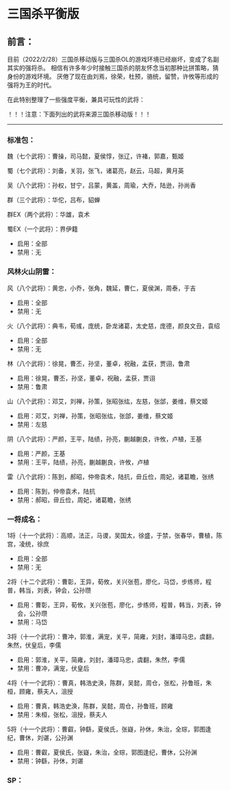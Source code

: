 # 三国杀平衡版

## 前言：
目前（2022/2/28）三国杀移动版与三国杀OL的游戏环境已经崩坏，变成了名副其实的强将杀。
相信有许多年少时接触三国杀的朋友怀念当初那种比拼策略，猜身份的游戏环境。
厌倦了现在由刘焉，徐荣，杜预，骆统，留赞，许攸等形成的强将为王的时代。

在此特别整理了一些强度平衡，兼具可玩性的武将：

！！！注意：下面列出的武将来源三国杀移动版！！！

---

### 标准包：

魏（七个武将）：曹操，司马懿，夏侯惇，张辽，许褚，郭嘉，甄姬

蜀（七个武将）：刘备，关羽，张飞，诸葛亮，赵云，马超，黄月英

吴（八个武将）：孙权，甘宁，吕蒙，黄盖，周瑜，大乔，陆逊，孙尚香

群（三个武将）：华佗，吕布，貂蝉

群EX（两个武将）：华雄，袁术

蜀EX（一个武将）：界伊籍

- 启用：全部
- 禁用：无

### 风林火山阴雷：

风（八个武将）：黄忠，小乔，张角，魏延，曹仁，夏侯渊，周泰，于吉

- 启用：全部
- 禁用：无

火（八个武将）：典韦，荀彧，庞统，卧龙诸葛，太史慈，庞德，颜良文丑，袁绍

- 启用：全部
- 禁用：无

林（八个武将）：徐晃，曹丕，孙坚，董卓，祝融，孟获，贾诩，鲁肃

- 启用：徐晃，曹丕，孙坚，董卓，祝融，孟获，贾诩
- 禁用：鲁肃

山（八个武将）：邓艾，刘禅，孙策，张昭张纮，左慈，张郃，姜维，蔡文姬

- 启用：邓艾，刘禅，孙策，张昭张纮，张郃，姜维，蔡文姬
- 禁用：左慈

阴（八个武将）：严颜，王平，陆绩，孙亮，蒯越蒯良，许攸，卢植，王基

- 启用：严颜，王基
- 禁用：王平，陆绩，孙亮，蒯越蒯良，许攸，卢植

雷（八个武将）：陈到，郝昭，仲帝袁术，陆抗，毌丘俭，周妃，诸葛瞻，张绣

- 启用：陈到，仲帝袁术，陆抗
- 禁用：郝昭，毌丘俭，周妃，诸葛瞻，张绣

### 一将成名：

1将（十一个武将）：高顺，法正，马谡，吴国太，徐盛，于禁，张春华，曹植，陈宫，凌统，徐庶

- 启用：全部
- 禁用：无

2将（十二个武将）：曹彰，王异，荀攸，关兴张苞，廖化，马岱，步练师，程普，韩当，刘表，钟会，公孙瓒

- 启用：曹彰，王异，荀攸，关兴张苞，廖化，步练师，程普，韩当，刘表，钟会，公孙瓒
- 禁用：马岱

3将（十一个武将）：曹冲，郭淮，满宠，关平，简雍，刘封，潘璋马忠，虞翻，朱然，伏皇后，李儒

- 启用：郭淮，关平，简雍，刘封，潘璋马忠，虞翻，朱然，李儒
- 禁用：曹冲，满宠，伏皇后

4将（十一个武将）：曹真，韩浩史涣，陈群，吴懿，周仓，张松，孙鲁班，朱桓，顾雍，蔡夫人，沮授

- 启用：曹真，韩浩史涣，陈群，吴懿，周仓，孙鲁班，顾雍
- 禁用：朱桓，张松，沮授，蔡夫人

5将（十一个武将）：曹叡，钟繇，夏侯氏，张嶷，孙休，朱治，全琮，郭图逢纪，曹休，刘谌，公孙渊

- 启用：曹叡，夏侯氏，张嶷，朱治，全琮，郭图逢纪，曹休，公孙渊
- 禁用：钟繇，孙休，刘谌

### SP：


